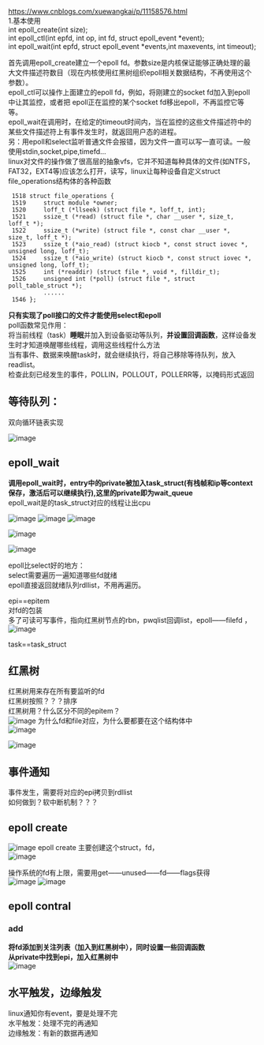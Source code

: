 https://www.cnblogs.com/xuewangkai/p/11158576.html  
1.基本使用  
          int epoll_create(int size);  
          int epoll_ctl(int epfd, int op, int fd, struct epoll_event *event);  
          int epoll_wait(int epfd, struct epoll_event *events,int maxevents, int timeout);   
          
首先调用epoll_create建立一个epoll fd。参数size是内核保证能够正确处理的最大文件描述符数目（现在内核使用红黑树组织epoll相关数据结构，不再使用这个参数）。    
epoll_ctl可以操作上面建立的epoll fd，例如，将刚建立的socket fd加入到epoll中让其监控，或者把 epoll正在监控的某个socket fd移出epoll，不再监控它等等。    
epoll_wait在调用时，在给定的timeout时间内，当在监控的这些文件描述符中的某些文件描述符上有事件发生时，就返回用户态的进程。    
另：用epoll和select监听普通文件会报错，因为文件一直可以写一直可读。一般使用stdin,socket,pipe,timefd...  
linux对文件的操作做了很高层的抽象vfs，它并不知道每种具体的文件(如NTFS，FAT32，EXT4等)应该怎么打开，读写，linux让每种设备自定义struct   file_operations结构体的各种函数    

     1518 struct file_operations {
     1519     struct module *owner;
     1520     loff_t (*llseek) (struct file *, loff_t, int);
     1521     ssize_t (*read) (struct file *, char __user *, size_t, loff_t *);
     1522     ssize_t (*write) (struct file *, const char __user *, size_t, loff_t *);
     1523     ssize_t (*aio_read) (struct kiocb *, const struct iovec *, unsigned long, loff_t);
     1524     ssize_t (*aio_write) (struct kiocb *, const struct iovec *, unsigned long, loff_t);
     1525     int (*readdir) (struct file *, void *, filldir_t);
     1526     unsigned int (*poll) (struct file *, struct poll_table_struct *);
              ......
     1546 };
     
     
  **只有实现了poll接口的文件才能使用select和epoll**   
poll函数常见作用：    
将当前线程（task）**睡眠**并加入到设备驱动等队列，**并设置回调函数**，这样设备发生时才知道唤醒哪些线程，调用这些线程什么方法    
当有事件、数据来唤醒task时，就会继续执行，将自己移除等待队列，放入readlist。  
检查此刻已经发生的事件，POLLIN，POLLOUT，POLLERR等，以掩码形式返回    


## 等待队列： ##  
双向循环链表实现    



![image](https://user-images.githubusercontent.com/20179983/133466420-96850c9d-2b48-422a-b0e0-b4cf03908917.png)

## epoll_wait ##   
**调用epoll_wait时，entry中的private被加入task_struct(有栈帧和ip等context保存，激活后可以继续执行),这里的private即为wait_queue**   
epoll_wait是的task_struct对应的线程让出cpu  


![image](https://user-images.githubusercontent.com/20179983/133628530-6ccb49be-09ba-4fa4-a3cc-828e85c2e147.png)
![image](https://user-images.githubusercontent.com/20179983/133628584-fae0fbe3-750b-4659-9adb-9ad69c638fb0.png)
![image](https://user-images.githubusercontent.com/20179983/133628660-a563c472-5824-4fe3-a6e3-7ee8eff17f32.png)



![image](https://user-images.githubusercontent.com/20179983/133630625-19628b00-ce34-47c9-9076-70b2e2c43915.png)

![image](https://user-images.githubusercontent.com/20179983/133631490-4e4fd00a-23db-43f1-adc5-0ce715c157e6.png)

epoll比select好的地方：  
select需要遍历一遍知道哪些fd就绪  
epoll直接返回就绪队列rdllist，不用再遍历。  

epi==epitem  
对fd的包装  
多了可读可写事件，指向红黑树节点的rbn，pwqlist回调list，epoll——filefd  ，
![image](https://user-images.githubusercontent.com/20179983/133644058-6e117489-eefa-420a-97c5-230e688dab21.png)

task==task_struct  

## 红黑树 ##  
红黑树用来存在所有要监听的fd  
红黑树按照？？？排序  
红黑树用？什么区分不同的epitem？    
![image](https://user-images.githubusercontent.com/20179983/133644695-f886542d-dc87-454f-92c7-5bed2cdae980.png)
为什么fd和file对应，为什么要都要在这个结构体中  
![image](https://user-images.githubusercontent.com/20179983/133644931-9e16fc5f-c862-4ca5-87c8-8b0fff14bdcd.png)

![image](https://user-images.githubusercontent.com/20179983/133643920-a2ce09e1-37c8-44cc-a1f6-096a939fc383.png)



## 事件通知 ##  
事件发生，需要将对应的epi拷贝到rdllist   
如何做到？软中断机制？？？

## epoll create ##  
![image](https://user-images.githubusercontent.com/20179983/133642435-775679a2-2e46-4fe9-9083-7f025827a660.png)
epoll create 主要创建这个struct，fd，  
![image](https://user-images.githubusercontent.com/20179983/133642515-51bb18f1-f695-46f6-aacb-53ae4529816d.png)

操作系统的fd有上限，需要用get——unused——fd——flags获得  
![image](https://user-images.githubusercontent.com/20179983/133642713-14cbd468-bd19-4338-a1b4-f7637ec761ea.png)
![image](https://user-images.githubusercontent.com/20179983/133643209-91d02e72-bdba-4e0e-8606-898e53bbd8cd.png)
## epoll contral ## 
### add ###     
**将fd添加到关注列表（加入到红黑树中），同时设置一些回调函数**  
**从private中找到epi，加入红黑树中**  
![image](https://user-images.githubusercontent.com/20179983/133643250-3e2631d9-35d9-4f94-b129-472a0dd75db3.png)

  
  



## 水平触发，边缘触发 ##   
linux通知你有event，要是处理不完  
水平触发：处理不完的再通知   
边缘触发：有新的数据再通知  



